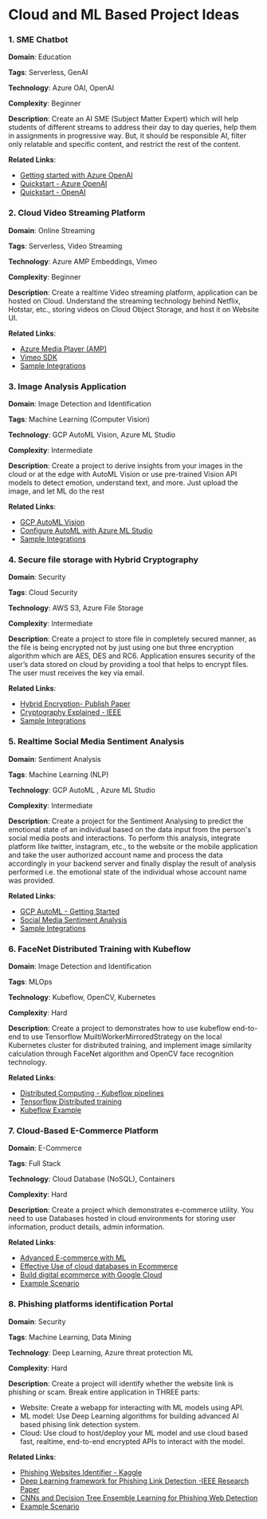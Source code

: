 # Cloud and ML Based Project Ideas

### 1. SME Chatbot

**Domain**: Education

**Tags**: Serverless, GenAI

**Technology**: Azure OAI, OpenAI

**Complexity**: Beginner

**Description**: Create an AI SME (Subject Matter Expert) which will help students of different streams to address their day to day queries, help them in assignments in progressive way. But, it should be responsible AI, filter only relatable and specific content, and restrict the rest of the content.

**Related Links**: 
- [Getting started with Azure OpenAI](https://learn.microsoft.com/en-us/azure/ai-services/openai/overview)
- [Quickstart - Azure OpenAI](https://learn.microsoft.com/en-us/azure/ai-services/openai/chatgpt-quickstart?tabs=command-line%2Cpython-new&pivots=programming-language-studio)
- [Quickstart - OpenAI](https://platform.openai.com/docs/guides/text-generation)

### 2. Cloud Video Streaming Platform

**Domain**: Online Streaming

**Tags**: Serverless, Video Streaming

**Technology**: Azure AMP Embeddings, Vimeo

**Complexity**: Beginner

**Description**: Create a realtime Video streaming platform, application can be hosted on Cloud. Understand the streaming technology behind Netflix, Hotstar, etc., storing videos on Cloud Object Storage, and host it on Website UI.

**Related Links**:
- [Azure Media Player (AMP)](https://azure.microsoft.com/en-in/products/media-services/media-player)
- [Vimeo SDK](https://developer.vimeo.com/player/sdk)
- [Sample Integrations](https://github.com/abhi-bhatra/video-stream-app)

### 3. Image Analysis Application

**Domain**: Image Detection and Identification

**Tags**: Machine Learning (Computer Vision)

**Technology**: GCP AutoML Vision, Azure ML Studio

**Complexity**: Intermediate

**Description**: Create a project to derive insights from your images in the cloud or at the edge with AutoML Vision or use pre-trained Vision API models to detect emotion, understand text, and more. Just upload the image, and let ML do the rest

**Related Links**:
- [GCP AutoML Vision](https://console.cloud.google.com/vertex-ai/publishers/google/model-garden/automl-vision-image-object-detection?project=terraformprojects-360913)
- [Configure AutoML with Azure ML Studio](https://learn.microsoft.com/en-us/azure/machine-learning/component-reference-v2/image-classification?view=azureml-api-2)
- [Sample Integrations](https://github.com/JKL404/Cloud_Vision)

### 4. Secure file storage with Hybrid Cryptography

**Domain**: Security

**Tags**: Cloud Security

**Technology**: AWS S3, Azure File Storage

**Complexity**: Intermediate

**Description**: Create a project to store file in completely secured manner, as the file is being encrypted not by just using one but three encryption algorithm which are AES, DES and RC6. Application ensures security of the user’s data stored on cloud by providing a tool that helps to encrypt files. The user must receives the key via email.

**Related Links**:
- [Hybrid Encryption- Publish Paper](https://ijcrt.org/papers/IJCRT2007048.pdf)
- [Cryptography Explained - IEEE](https://ieeexplore.ieee.org/document/10084073)
- [Sample Integrations](https://github.com/Kiinitix/Colossus)

### 5. Realtime Social Media Sentiment Analysis

**Domain**: Sentiment Analysis

**Tags**: Machine Learning (NLP)

**Technology**: GCP AutoML , Azure ML Studio

**Complexity**: Intermediate

**Description**: Create a project for the Sentiment Analysing to predict the emotional state of an individual based on the data input from the person's social media posts and interactions. To perform this analysis, integrate platform like twitter, instagram, etc., to the website or the mobile application and take the user authorized account name and process the data accordingly in your backend server and finally display the result of analysis performed i.e. the emotional state of the individual whose account name was provided.

**Related Links**:
- [GCP AutoML - Getting Started](https://cloud.google.com/natural-language/automl/docs/beginners-guide)
- [Social Media Sentiment Analysis](https://www.scaler.com/topics/data-science/social-media-sentiment-analysis/)
- [Sample Integrations](https://github.com/Chulong-Li/Real-time-Sentiment-Tracking-on-Twitter-for-Brand-Improvement-and-Trend-Recognition)

### 6. FaceNet Distributed Training with Kubeflow

**Domain**: Image Detection and Identification

**Tags**: MLOps

**Technology**: Kubeflow, OpenCV, Kubernetes

**Complexity**: Hard

**Description**: Create a project to demonstrates how to use kubeflow end-to-end to use Tensorflow MuiltiWorkerMirroredStrategy on the local Kubernetes cluster for distributed training, and implement image similarity calculation through FaceNet algorithm and OpenCV face recognition technology.

**Related Links**:
- [Distributed Computing - Kubeflow pipelines](https://medium.com/@lfoster49203/achieving-scalability-with-distributed-training-in-kubeflow-pipelines-88606fc73dbb)
- [Tensorflow Distributed training](https://dzlab.github.io/ml/2020/07/18/kubeflow-training/)
- [Kubeflow Example](https://github.com/kubeflow/examples/tree/master/FaceNet-distributed-training)

### 7. Cloud-Based E-Commerce Platform

**Domain**: E-Commerce

**Tags**: Full Stack

**Technology**: Cloud Database (NoSQL), Containers

**Complexity**: Hard

**Description**: Create a project which demonstrates e-commerce utility. You need to use Databases hosted in cloud environments for storing user information, product details, admin information.  

**Related Links**:
- [Advanced E-commerce with ML](https://github.com/amilakanishka/ECommerce-Product-Recommender-Using-Machine-Learning)
- [Effective Use of cloud databases in Ecommerce](https://www.linkedin.com/advice/0/how-can-you-effectively-use-databases-e-commerce-b6m5f#:~:text=Cloud%20databases%20offer%20scalability%2C%20high,or%20down%20based%20on%20demand)
- [Build digital ecommerce with Google Cloud](https://cloud.google.com/curated-resources/e-commerce)
- [Example Scenario](https://github.com/evershopcommerce/evershop)

### 8. Phishing platforms identification Portal

**Domain**: Security

**Tags**: Machine Learning, Data Mining

**Technology**: Deep Learning, Azure threat protection ML

**Complexity**: Hard

**Description**: Create a project will identify whether the website link is phishing or scam. Break entire application in THREE parts: 
- Website: Create a webapp for interacting with ML models using API.
- ML model: Use Deep Learning algorithms for building advanced AI based phising link detection system.
- Cloud: Use cloud to host/deploy your ML model and use cloud based fast, realtime, end-to-end encrypted APIs to interact with the model.

**Related Links**:
- [Phishing Websites Identifier - Kaggle](https://www.kaggle.com/datasets/eswarchandt/phishing-website-detector)
- [Deep Learning framework for Phishing Link Detection -IEEE Research Paper](https://ieeexplore.ieee.org/document/9661323)
- [CNNs and Decision Tree Ensemble Learning for Phishing Web Detection](https://www.ncbi.nlm.nih.gov/pmc/articles/PMC8709380/)
- [Example Scenario](https://github.com/ebubekirbbr/dephides/tree/main)

